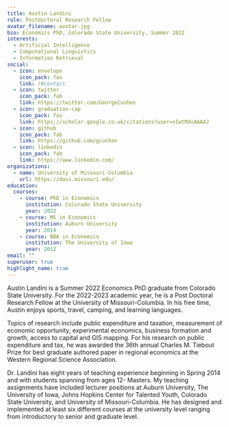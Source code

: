 ```yaml
---
title: Austin Landini
role: Postdoctoral Research Fellow
avatar_filename: avatar.jpg
bio: Economics PhD, Colorado State University, Summer 2022
interests:
  - Artificial Intelligence
  - Computational Linguistics
  - Information Retrieval
social:
  - icon: envelope
    icon_pack: fas
    link: /#contact
  - icon: twitter
    icon_pack: fab
    link: https://twitter.com/GeorgeCushen
  - icon: graduation-cap
    icon_pack: fas
    link: https://scholar.google.co.uk/citations?user=sIwtMXoAAAAJ
  - icon: github
    icon_pack: fab
    link: https://github.com/gcushen
  - icon: linkedin
    icon_pack: fab
    link: https://www.linkedin.com/
organizations:
  - name: University of Missouri-Columbia
    url: https://dass.missouri.edu/
education:
  courses:
    - course: PhD in Economics
      institution: Colorado State University
      year: 2022
    - course: MS in Economics
      institution: Auburn University
      year: 2014
    - course: BBA in Economics
      institution: The University of Iowa
      year: 2012
email: ""
superuser: true
highlight_name: true
---
```

Austin Landini is a Summer 2022 Economics PhD graduate from Colorado State University. For the 2022-2023 academic year, he is a Post Doctoral Research Fellow at the University of Missouri-Columbia. In his free time, Austin enjoys sports, travel, camping, and learning languages.

Topics of research include public expenditure and taxation, measurement of economic opportunity, experimental economics, business formation and growth, access to capital and GIS mapping. For his research on public expenditure and tax, he was awarded the 36th annual Charles M. Tiebout Prize for best graduate authored paper in regional economics at the Western Regional Science Association.

Dr. Landini has eight years of teaching experience beginning in Spring 2014 and with students spanning from ages 12- Masters. My teaching assignments have included lecturer positions at Auburn University, The University of Iowa, Johns Hopkins Center for Talented Youth, Colorado State University, and University of Missouri-Columbia. He has designed and implemented at least six different courses at the university level ranging from introductory to senior and graduate level.